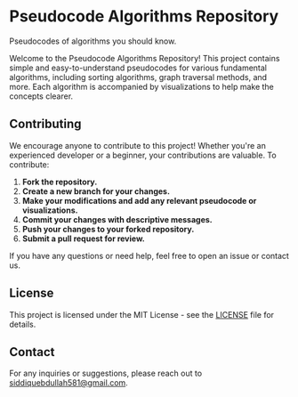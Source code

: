 # Pseudocode Algorithms Repository

Pseudocodes of algorithms you should know.

Welcome to the Pseudocode Algorithms Repository! This project contains simple and easy-to-understand pseudocodes for various fundamental algorithms, including sorting algorithms, graph traversal methods, and more. Each algorithm is accompanied by visualizations to help make the concepts clearer.

## Contributing

We encourage anyone to contribute to this project! Whether you're an experienced developer or a beginner, your contributions are valuable. To contribute:

1. **Fork the repository.**
2. **Create a new branch for your changes.**
3. **Make your modifications and add any relevant pseudocode or visualizations.**
4. **Commit your changes with descriptive messages.**
5. **Push your changes to your forked repository.**
6. **Submit a pull request for review.**

If you have any questions or need help, feel free to open an issue or contact us.

## License

This project is licensed under the MIT License - see the [LICENSE](LICENSE) file for details.

## Contact

For any inquiries or suggestions, please reach out to [siddiquebdullah581@gmail.com](mailto:your-siddiquebdullah581@gmail.com).
